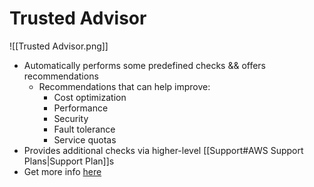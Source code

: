 # Trusted Advisor
![[Trusted Advisor.png]]
-  Automatically performs some predefined checks && offers recommendations
	- Recommendations that can help improve:
		- Cost optimization
		- Performance
		- Security
		- Fault tolerance
		- Service quotas
- Provides additional checks via higher-level [[Support#AWS Support Plans|Support Plan]]s
- Get more info [here](https://aws.amazon.com/premiumsupport/technology/trusted-advisor/)
